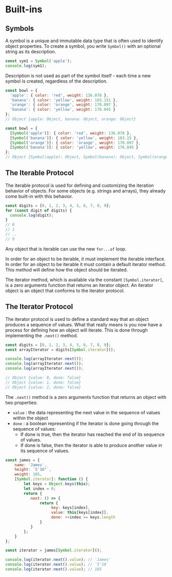 # Built-ins

## Symbols

A symbol is a unique and immutable data type that is often used to identify object properties. To create a symbol, you write ``Symbol()`` with an optional string as its description.

```JavaScript
const sym1 = Symbol('apple');
console.log(sym1);
```

Description is not used as part of the symbol itself - each time a new symbol is created, regardless of the description.

```javascript
const bowl = {
  'apple': { color: 'red', weight: 136.078 },
  'banana': { color: 'yellow', weight: 183.151 },
  'orange': { color: 'orange', weight: 170.097 },
  'banana': { color: 'yellow', weight: 176.845 }
};
// Object {apple: Object, banana: Object, orange: Object}
```

```JavaScript
const bowl = {
  [Symbol('apple')]: { color: 'red', weight: 136.078 },
  [Symbol('banana')]: { color: 'yellow', weight: 183.15 },
  [Symbol('orange')]: { color: 'orange', weight: 170.097 },
  [Symbol('banana')]: { color: 'yellow', weight: 176.845 }
};
// Object {Symbol(apple): Object, Symbol(banana): Object, Symbol(orange): Object, Symbol(banana): Object}
```

## The Iterable Protocol

The iterable protocol is used for defining and customizing the iteration behavior of objects. For some objects (e.g. strings and arrays), they already come built-in with this behavior.

```javascript
const digits = [0, 1, 2, 3, 4, 5, 6, 7, 8, 9];
for (const digit of digits) {
  console.log(digit);
}
// 0
// 1
// ..
// 9
```

Any object that is iterable can use the new ``for...of`` loop.

In order for an object to be iterable, it must implement the iterable interface. In order for an object to be iterable it must contain a default iterator method. This method will define how the object should be iterated.

The iterator method, which is available via the constant ``[Symbol.iterator]``, is a zero arguments function that returns an iterator object. An iterator object is an object that conforms to the iterator protocol.

## The Iterator Protocol

The iterator protocol is used to define a standard way that an object produces a sequence of values. What that really means is you now have a process for defining how an object will iterate. This is done through implementing the ``.next()`` method.

```javascript
const digits = [0, 1, 2, 3, 4, 5, 6, 7, 8, 9];
const arrayIterator = digits[Symbol.iterator]();

console.log(arrayIterator.next());
console.log(arrayIterator.next());
console.log(arrayIterator.next());

// Object {value: 0, done: false}
// Object {value: 1, done: false}
// Object {value: 2, done: false}
```   

The ``.next()`` method is a zero arguments function that returns an object with two properties:
* ``value`` : the data representing the next value in the sequence of values within the object
* ``done`` : a boolean representing if the iterator is done going through the sequence of values:
   * If done is true, then the iterator has reached the end of its sequence of values.
   * If done is false, then the iterator is able to produce another value in its sequence of values.

```javascript
const james = {
    name: 'James',
    height: `5'10"`,
    weight: 185,
    [Symbol.iterator]: function () {
        let keys = Object.keys(this);
        let index = 0;
        return {
           next: () => {
               return {
                    key: keys[index],
                    value: this[keys[index]],
                    done: ++index >= keys.length
               }
           }
        };           
    }
};

const iterator = james[Symbol.iterator]();

console.log(iterator.next().value); // 'James'
console.log(iterator.next().value); // `5'10`
console.log(iterator.next().value); // 185
```
